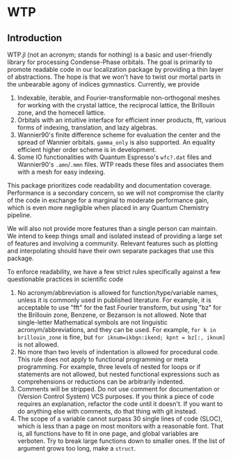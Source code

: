 # WTP

## Introduction

WTP.jl (not an acronym; stands for nothing) is a basic and user-friendly library
for processing Condense-Phase orbitals. The goal is primarily to promote
readable code in our localization package by providing a thin layer of
abstractions. The hope is that we won't have to twist our mortal parts in the
unbearable agony of indices gymnastics. Currently, we provide

1. Indexable, iterable, and Fourier-transformable non-orthogonal meshes for working with
the crystal lattice, the reciprocal lattice, the Brillouin zone, and the
homecell lattice.
2. Orbitals with an intuitive interface for efficient inner products, fft,
various forms of indexing, translation, and lazy algebras.
3. Wannier90's finite difference scheme for evaluation the center and the spread
of Wannier orbitals. `gamma_only` is also supported. An equality efficient higher
order scheme is in development.
4. Some IO functionalities with Quantum Espresso's `wfc?.dat` files and
Wannier90's `.amn`/`.mmn` files. WTP reads these files and associates them with
a mesh for easy indexing.

This package prioritizes code readability and documentation coverage.
Performance is a secondary concern, so we will not compromise the clarity of the
code in exchange for a marginal to moderate performance gain, which is even more negligible when placed in any Quantum Chemistry pipeline. 

We will also not provide more features than a single person can maintain.  We
intend to keep things small and isolated instead of providing  a large set of
features and involving a community. Relevant features such as plotting and
interpolating should have their own separate packages that use this package.

To enforce readability, we have a few strict rules specifically against a few
questionable practices in scientific code

1. No acronym/abbreviation is allowed for function/type/variable names, unless it is commonly used in published literature. For example, it is acceptable to use "fft" for the fast Fourier transform, but using "bz" for the Brillouin zone, Benzene, or Bezanson is not allowed. Note that single-letter Mathematical symbols are not linguistic acronym/abbreviations, and they can be used. For example, `for k in brillouin_zone` is fine, but `for iknum=ikbgn:ikend; kpnt = bz[:, iknum]` is not allowed.
3. No more than two levels of indentation is allowed for procedural code. This rule does not apply to functional programming or meta programming. For example, three levels of nested for loops or if statements are not allowed, but nested functional expressions such as comprehensions or reductions can be arbitrarily indented. 
4. Comments will be stripped. Do not use comment for documentation or (Version Control System) VCS purposes. If you think a piece of code requires an explanation, refactor the code until it doesn't. If you want to do anything else with comments,  do that thing with git instead.
6. The scope of a variable cannot surpass 30 single lines of code (SLOC), which is less than a page on most monitors with a reasonable font. That is, all functions have to fit in one page, and global variables are verboten. Try to break large functions down to smaller ones. If the list of argument grows too long, make a `struct`.
